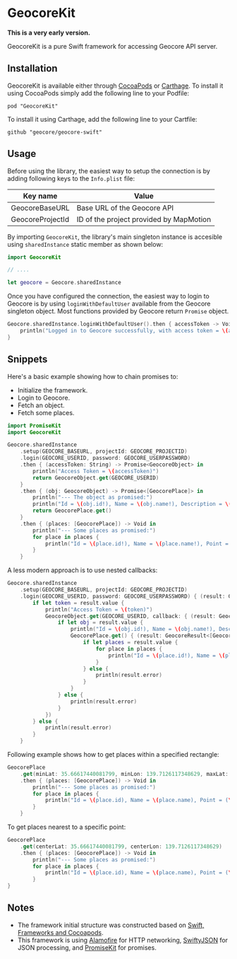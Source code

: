 # GeocoreKit

**This is a very early version.**

GeocoreKit is a pure Swift framework for accessing Geocore API server.

## Installation

GeocoreKit is available either through [CocoaPods](http://cocoapods.org) or [Carthage](https://github.com/Carthage/Carthage). To install
it using CocoaPods simply add the following line to your Podfile:
```
pod "GeocoreKit"
```
To install it using Carthage, add the following line to your Cartfile:
```
github "geocore/geocore-swift"
```

## Usage

Before using the library, the easiest way to setup the connection is by adding following keys to the `Info.plist` file:

Key name | Value
----------|-------
GeocoreBaseURL | Base URL of the Geocore API
GeocoreProjectId | ID of the project provided by MapMotion

By importing `GeocoreKit`, the library's main singleton instance is accesible using `sharedInstance` static member as shown below:
```swift
import GeocoreKit

// ....

let geocore = Geocore.sharedInstance
```

Once you have configured the connection, the easiest way to login to Geocore is by using `loginWithDefaultUser` available from the Geocore singleton object. Most functions provided by Geocore return `Promise` object.
```swift
Geocore.sharedInstance.loginWithDefaultUser().then { accessToken -> Void in
    println("Logged in to Geocore successfully, with access token = \(accessToken)")
}
```

## Snippets

Here's a basic example showing how to chain promises to:
* Initialize the framework.
* Login to Geocore.
* Fetch an object.
* Fetch some places.
```swift
import PromiseKit
import GeocoreKit

Geocore.sharedInstance
    .setup(GEOCORE_BASEURL, projectId: GEOCORE_PROJECTID)
    .login(GEOCORE_USERID, password: GEOCORE_USERPASSWORD)
    .then { (accessToken: String) -> Promise<GeocoreObject> in
        println("Access Token = \(accessToken)")
        return GeocoreObject.get(GEOCORE_USERID)
    }
    .then { (obj: GeocoreObject) -> Promise<[GeocorePlace]> in
        println("--- The object as promised:")
        println("Id = \(obj.id!), Name = \(obj.name!), Description = \(obj.desc!)")
        return GeocorePlace.get()
    }
    .then { (places: [GeocorePlace]) -> Void in
        println("--- Some places as promised:")
        for place in places {
            println("Id = \(place.id!), Name = \(place.name!), Point = (\(place.point!.latitude!), \(place.point!.longitude!))")
        }
    }
```

A less modern approach is to use nested callbacks:
```swift
Geocore.sharedInstance
    .setup(GEOCORE_BASEURL, projectId: GEOCORE_PROJECTID)
    .login(GEOCORE_USERID, password: GEOCORE_USERPASSWORD) { (result: GeocoreResult<String>) -> Void in
        if let token = result.value {
            println("Access Token = \(token)")
            GeocoreObject.get(GEOCORE_USERID, callback: { (result: GeocoreResult<GeocoreObject>) -> Void in
                if let obj = result.value {
                    println("Id = \(obj.id!), Name = \(obj.name!), Description = \(obj.desc!)")
                    GeocorePlace.get() { (result: GeocoreResult<[GeocorePlace]>) -> Void in
                        if let places = result.value {
                            for place in places {
                                println("Id = \(place.id!), Name = \(place.name!), Point = (\(place.point!.latitude!), \(place.point!.longitude!))")
                            }
                        } else {
                            println(result.error)
                        }
                    }
                } else {
                    println(result.error)
                }
            })
        } else {
            println(result.error)
        }
    }
``` 

Following example shows how to get places within a specified rectangle:
```swift
GeocorePlace
    .get(minLat: 35.66617440081799, minLon: 139.7126117348629, maxLat: 35.67753978462231, maxLon: 139.72917705773887)
    .then { (places: [GeocorePlace]) -> Void in
        println("--- Some places as promised:")
        for place in places {
            println("Id = \(place.id), Name = \(place.name), Point = (\(place.point?.latitude), \(place.point?.longitude))")
        }
    }
```

To get places nearest to a specific point:
```swift
GeocorePlace
    .get(centerLat: 35.66617440081799, centerLon: 139.7126117348629)
    .then { (places: [GeocorePlace]) -> Void in
        println("--- Some places as promised:")
        for place in places {
            println("Id = \(place.id), Name = \(place.name), Point = (\(place.point?.latitude), \(place.point?.longitude))")
        }
}
```

## Notes

- The framework initial structure was constructed based on [Swift, Frameworks and Cocoapods](https://medium.com/@sorenlind/swift-frameworks-and-cocoapods-9d24f4432ed6).
- This framework is using [Alamofire](https://github.com/Alamofire/Alamofire) for HTTP networking, [SwiftyJSON](https://github.com/SwiftyJSON/SwiftyJSON) for JSON processing, and [PromiseKit](https://github.com/mxcl/PromiseKit) for promises.
